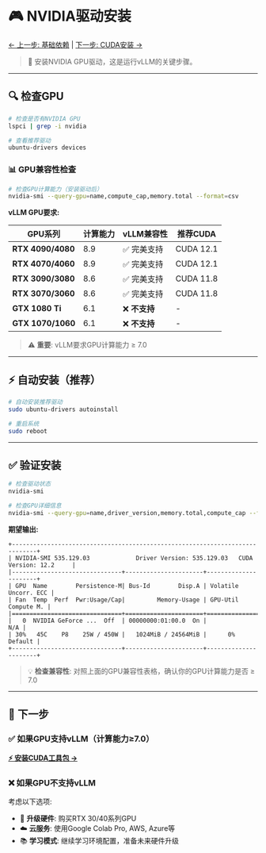 # 🎮 NVIDIA驱动安装

[← 上一步: 基础依赖](01-basic-dependencies.md) | [下一步: CUDA安装 →](03-cuda-installation.md)

> 🎯 安装NVIDIA GPU驱动，这是运行vLLM的关键步骤。

---

## 🔍 检查GPU

```bash
# 检查是否有NVIDIA GPU
lspci | grep -i nvidia

# 查看推荐驱动
ubuntu-drivers devices
```

### 📊 GPU兼容性检查

```bash
# 检查GPU计算能力（安装驱动后）
nvidia-smi --query-gpu=name,compute_cap,memory.total --format=csv
```

**vLLM GPU要求:**

| GPU系列 | 计算能力 | vLLM兼容性 | 推荐CUDA |
|---------|----------|------------|----------|
| **RTX 4090/4080** | 8.9 | ✅ 完美支持 | CUDA 12.1 |
| **RTX 4070/4060** | 8.9 | ✅ 完美支持 | CUDA 12.1 |
| **RTX 3090/3080** | 8.6 | ✅ 完美支持 | CUDA 11.8 |
| **RTX 3070/3060** | 8.6 | ✅ 完美支持 | CUDA 11.8 |
| **GTX 1080 Ti** | 6.1 | ❌ **不支持** | - |
| **GTX 1070/1060** | 6.1 | ❌ **不支持** | - |

> ⚠️ **重要**: vLLM要求GPU计算能力 ≥ 7.0

---

## ⚡ 自动安装（推荐）

```bash
# 自动安装推荐驱动
sudo ubuntu-drivers autoinstall

# 重启系统
sudo reboot
```

---

## ✅ 验证安装

```bash
# 检查驱动状态
nvidia-smi

# 检查GPU详细信息
nvidia-smi --query-gpu=name,driver_version,memory.total,compute_cap --format=csv
```

**期望输出:**
```
+-----------------------------------------------------------------------------+
| NVIDIA-SMI 535.129.03             Driver Version: 535.129.03   CUDA Version: 12.2     |
|-------------------------------+----------------------+----------------------+
| GPU  Name        Persistence-M| Bus-Id        Disp.A | Volatile Uncorr. ECC |
| Fan  Temp  Perf  Pwr:Usage/Cap|         Memory-Usage | GPU-Util  Compute M. |
|===============================+======================+======================|
|   0  NVIDIA GeForce ...  Off  | 00000000:01:00.0  On |                  N/A |
| 30%   45C    P8    25W / 450W |   1024MiB / 24564MiB |      0%      Default |
+-------------------------------+----------------------+----------------------+
```

> 💡 **检查兼容性**: 对照上面的GPU兼容性表格，确认你的GPU计算能力是否 ≥ 7.0

---

## 🚀 下一步

### ✅ 如果GPU支持vLLM（计算能力≥7.0）
**[⚡ 安装CUDA工具包 →](03-cuda-installation.md)**

### ❌ 如果GPU不支持vLLM
考虑以下选项:
- 🔄 **升级硬件**: 购买RTX 30/40系列GPU
- ☁️ **云服务**: 使用Google Colab Pro, AWS, Azure等
- 📚 **学习模式**: 继续学习环境配置，准备未来硬件升级
